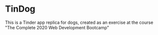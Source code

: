 # TinDog
This is a Tinder app replica for dogs, created as an exercise at the course "The Complete 2020 Web Development Bootcamp" 
